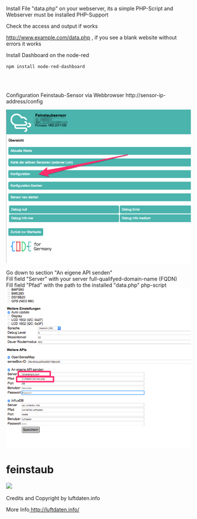 
Install File "data.php" on your webserver, its a simple PHP-Script and Webserver must be installed PHP-Support

Check the access and output if works 

http://www.example.com/data.php , if you see a blank website without errors it works<br>







Install Dashboard on the node-red 
```
npm install node-red-dashboard
```
<br>
<br>

Configuration Feinstaub-Sensor via Webbrowser http://sensor-ip-address/config


<img src="https://github.com/unixweb/feinstaub/blob/master/mobile/pictures/sensor-config-step-1.png"><br>

Go down to section "An eigene API senden"<br>
Fill field "Server" with your server full-qualifyed-domain-name (FQDN)<br>
Fill field "Pfad" with the path to the installed "data.php" php-script<br>
<img src="https://github.com/unixweb/feinstaub/blob/master/mobile/pictures/configuration-feinstaub-sensor.png"><br>

# feinstaub



<img src="https://blog.unixweb.de/wp-content/uploads/2017/05/Luftdaten.jpg">


Credits and Copyright by luftdaten.info 

More Info<a href="http://luftdaten.info/" target="_blank"> http://luftdaten.info/</a>
